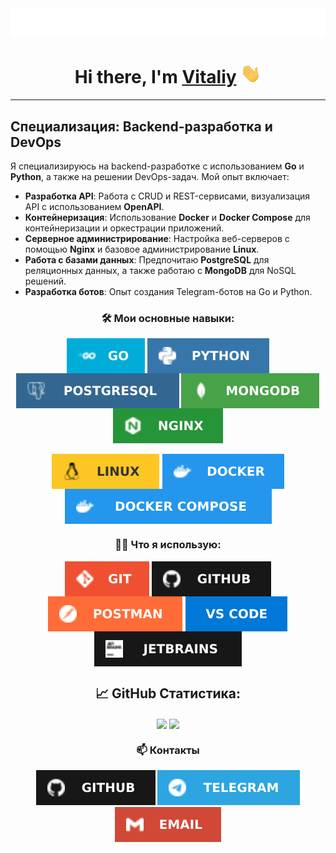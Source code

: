 <img src="assets/te4gh0st.svg" alt="Typing SVG"/>

<h1 align="center">Hi there, I'm <a href="https://te4gh0st.ru" target="_blank">Vitaliy</a> 
<img src="assets/Hi.gif" height="32"/></h1>
<!-- <h3 align="center">Студент факультета информационных технологий и информационной безопасности <img src="assets/Flag_of_Russia.svg" height="16"/></h3> -->


---

## Специализация: Backend-разработка и DevOps

Я специализируюсь на backend-разработке с использованием **Go** и **Python**, а также на решении DevOps-задач. Мой опыт
включает:

- **Разработка API**: Работа с CRUD и REST-сервисами, визуализация API с использованием **OpenAPI**.
- **Контейнеризация**: Использование **Docker** и **Docker Compose** для контейнеризации и оркестрации приложений.
- **Серверное администрирование**: Настройка веб-серверов с помощью **Nginx** и базовое администрирование **Linux**.
- **Работа с базами данных**: Предпочитаю **PostgreSQL** для реляционных данных, а также работаю с **MongoDB** для NoSQL
  решений.
- **Разработка ботов**: Опыт создания Telegram-ботов на Go и Python.

<div align="center">
  <h3>🛠 Мои основные навыки:</h3>
    <img align="center" src="assets/Go-00ADD8.svg" />
    <img align="center" src="assets/Python-3776AB.svg" />
    <img align="center" src="assets/PostgreSQL-336791.svg" />
    <img align="center" src="assets/MongoDB-47A248.svg" />
    <img align="center" src="assets/Nginx-269539.svg" />
</div>
<br>
<div align="center">
    <img align="center" src="assets/Linux-FCC624.svg" />
    <img align="center" src="assets/Docker-2496ED.svg" />
    <img align="center" src="assets/Docker-Compose-2496ED.svg" />
</div>

<div align="center">
    <h3>🧑‍💻 Что я использую:</h3>
    <img align="center" src="assets/Git-F05032.svg" />
    <img align="center" src="assets/GitHub-181717.svg" />
    <img align="center" src="assets/Postman-FF6C37.svg" />
    <img align="center" src="assets/VS-Code-0078d7.svg" />
    <img align="center" src="assets/jetbrains-181717.svg" />
</div>

<div align="center">
  <h2>📈 GitHub Статистика:</h2>
  <span>
    <img height=180 align="center" src="https://github-readme-stats.vercel.app/api?username=te4gh0st&locale=ru&show_icons=true&theme=transparent&border_radius=7" />
  </span>
  <span>
    <img height=180 align="center" src="https://github-readme-stats.vercel.app/api/top-langs/?username=te4gh0st&locale=ru&show_icons=true&theme=transparent&border_radius=7&layout=compact&card_width=400" />
  </span>
</div>

<div align="center">
  <h3>📫 Контакты</h3>
  <a href="https://github.com/te4gh0st" target="_blank" style="text-decoration:none;">
    <img src="assets/GitHub-181717.svg" alt="GitHub" /></a>
  <a href="https://t.me/te4gh0st" target="_blank" style="text-decoration:none;">
    <img src="assets/Telegram-2CA5E0.svg" alt="Telegram" /></a>
  <a href="mailto:vitaliy@te4gh0st.ru" target="_blank" style="text-decoration:none;">
    <img src="assets/Email-D14836.svg" alt="Email" /></a>
</div>

